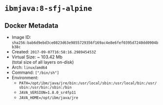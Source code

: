 # `ibmjava:8-sfj-alpine`

## Docker Metadata

- Image ID: `sha256:bab6d9ebd3ce0823d63e9855729356f169ac4e8e6fef0395d7240dd0904bb38c`
- Created: `2017-09-07T16:58:16.298945453Z`
- Virtual Size: ~ 103.42 Mb  
  (total size of all layers on-disk)
- Arch: `linux`/`amd64`
- Command: `["/bin/sh"]`
- Environment:
  - `PATH=/opt/ibm/java/jre/bin:/usr/local/sbin:/usr/local/bin:/usr/sbin:/usr/bin:/sbin:/bin`
  - `JAVA_VERSION=1.8.0_sr4fp11`
  - `JAVA_HOME=/opt/ibm/java/jre`
